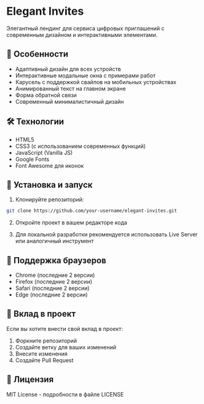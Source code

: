 # Elegant Invites

Элегантный лендинг для сервиса цифровых приглашений с современным дизайном и интерактивными элементами.

## 🌟 Особенности

- Адаптивный дизайн для всех устройств
- Интерактивные модальные окна с примерами работ
- Карусель с поддержкой свайпов на мобильных устройствах
- Анимированный текст на главном экране
- Форма обратной связи
- Современный минималистичный дизайн

## 🛠 Технологии

- HTML5
- CSS3 (с использованием современных функций)
- JavaScript (Vanilla JS)
- Google Fonts
- Font Awesome для иконок

## 🚀 Установка и запуск

1. Клонируйте репозиторий:
```bash
git clone https://github.com/your-username/elegant-invites.git
```

2. Откройте проект в вашем редакторе кода

3. Для локальной разработки рекомендуется использовать Live Server или аналогичный инструмент

## 📱 Поддержка браузеров

- Chrome (последние 2 версии)
- Firefox (последние 2 версии)
- Safari (последние 2 версии)
- Edge (последние 2 версии)

## 🤝 Вклад в проект

Если вы хотите внести свой вклад в проект:

1. Форкните репозиторий
2. Создайте ветку для ваших изменений
3. Внесите изменения
4. Создайте Pull Request

## 📄 Лицензия

MIT License - подробности в файле LICENSE
